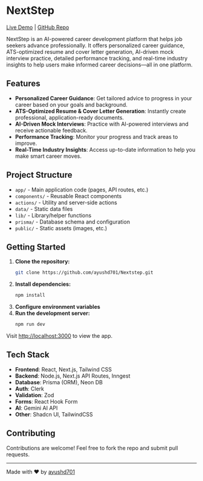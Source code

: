 # NextStep

[Live Demo](https://nextstep-red.vercel.app) | [GitHub Repo](https://github.com/ayushd701/Nextstep)

NextStep is an AI-powered career development platform that helps job seekers advance professionally. It offers personalized career guidance, ATS-optimized resume and cover letter generation, AI-driven mock interview practice, detailed performance tracking, and real-time industry insights to help users make informed career decisions—all in one platform.

## Features

- **Personalized Career Guidance**: Get tailored advice to progress in your career based on your goals and background.
- **ATS-Optimized Resume & Cover Letter Generation**: Instantly create professional, application-ready documents.
- **AI-Driven Mock Interviews**: Practice with AI-powered interviews and receive actionable feedback.
- **Performance Tracking**: Monitor your progress and track areas to improve.
- **Real-Time Industry Insights**: Access up-to-date information to help you make smart career moves.

## Project Structure

- `app/` - Main application code (pages, API routes, etc.)
- `components/` - Reusable React components
- `actions/` - Utility and server-side actions
- `data/` - Static data files
- `lib/` - Library/helper functions
- `prisma/` - Database schema and configuration
- `public/` - Static assets (images, etc.)

## Getting Started

1. **Clone the repository:**
   ```bash
   git clone https://github.com/ayushd701/Nextstep.git
   ```
2. **Install dependencies:**
   ```bash
   npm install
   ```
3. **Configure environment variables** 
4. **Run the development server:**
   ```bash
   npm run dev
   ```

Visit [http://localhost:3000](http://localhost:3000) to view the app.

## Tech Stack

- **Frontend**: React, Next.js, Tailwind CSS
- **Backend**: Node.js, Next.js API Routes, Inngest
- **Database**: Prisma (ORM), Neon DB
- **Auth**: Clerk
- **Validation**: Zod
- **Forms**: React Hook Form
- **AI**: Gemini AI API
- **Other**: Shadcn UI, TailwindCSS

## Contributing

Contributions are welcome! Feel free to fork the repo and submit pull requests.

---

Made with ❤️ by [ayushd701](https://github.com/ayushd701)
